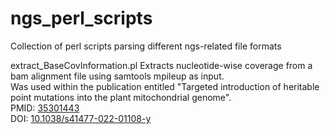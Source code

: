 # ngs_perl_scripts
Collection of perl scripts parsing different ngs-related file formats

extract_BaseCovInformation.pl
Extracts nucleotide-wise coverage from a bam alignment file using samtools mpileup as input.<br>
Was used within the publication entitled "Targeted introduction of heritable point mutations into the plant mitochondrial genome".<br>
PMID: [35301443](https://pubmed.ncbi.nlm.nih.gov/35301443)<br>
DOI: [10.1038/s41477-022-01108-y](https://doi.org/10.1038/s41477-022-01108-y)<br>
